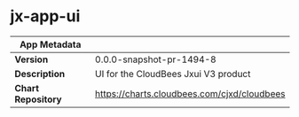 # jx-app-ui

|App Metadata||
|---|---|
| **Version** | 0.0.0-snapshot-pr-1494-8 |
| **Description** | UI for the CloudBees Jxui V3 product |
| **Chart Repository** | https://charts.cloudbees.com/cjxd/cloudbees |
